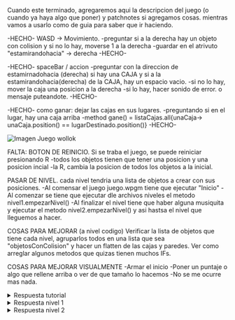 Cuando este terminado, agregaremos aqui la descripcion del juego (o cuando ya haya algo que poner) y patchnotes si agregamos cosas.
mientras vamos a usarlo como de guia para saber que ir haciendo.

-HECHO-
WASD -> Movimiento.
-preguntar si a la derecha hay un objeto con colision y si no lo hay, moverse 1 a la derecha
-guardar en el atrivuto "estamirandohacia" -> derecha
-HECHO-

-HECHO-
spaceBar / accion
-preguntar con la direccion de estamirnadohacia (derecha) si hay una CAJA y si a la estamirandohacia(derecha) de la CAJA, hay un espacio vacio.
-si no lo hay, mover la caja una posicion a la derecha
-si lo hay, hacer sonido de error. o mensaje puteandote.
-HECHO-

-HECHO-
como ganar: dejar las cajas en sus lugares.
-preguntando si en el lugar, hay una caja arriba
-method gane() = listaCajas.all{unaCaja-> unaCaja.position() == lugarDestinado.position()}
-HECHO-

![Imagen Juego wollok](https://user-images.githubusercontent.com/48897321/121740479-85679380-cad3-11eb-9fb3-91bc7a8ec7e1.png)

FALTA: 
BOTON DE REINICIO.
Si se traba el juego, se puede reiniciar presionando R
-todos los objetos tienen que tener una posicion y una posicion incial
-la R, cambia la posicion de todos los objetos a la inicial.

PASAR DE NIVEL.
cada nivel tendria una lista de objetos a crear con sus posiciones.
-Al comensar el juego juego.wpgm tiene que ejecutar "Inicio"
-Al comenzar se tiene que ejecutar dle archivos niveles el metodo nivel1.empezarNivel()
-Al finalizar el nivel tiene que haber alguna musiquita y ejecutar el metodo nivel2.empezarNivel() y asi hastsa el nivel que lleguemos a hacer.

COSAS PARA MEJORAR (a nivel codigo)
Verificar la lista de objetos que tiene cada nivel, agruparlos todos en una lista que sea "objetosConColision" y hacer un flatten de las cajas y paredes.
Ver como arreglar algunos metodos que quizas tienen muchos IFs.

COSAS PARA MEJORAR VISUALMENTE
-Armar el inicio
-Poner un puntaje o algo que rellene arriba o ver de que tamaño lo hacemos
-No se me ocurre mas nada.

<details>
  <summary>Respuesta tutorial</summary>
  
de verdad querias la respuesta de esto?
  
</details>

<details>
  <summary>Respuesta nivel 1</summary>
  
subir imagen
  
</details>

<details>
  <summary>Respuesta nivel 2</summary>
  
subir imagen
  
</details>

